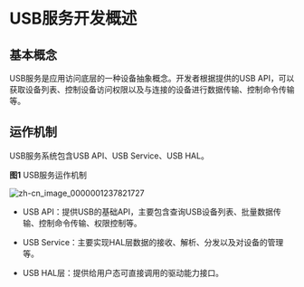 # USB服务开发概述

<!--Kit: Basic Services Kit-->
<!--Subsystem: USB-->
<!--Owner: @hwymlgitcode-->
<!--Designer: @w00373942-->
<!--Tester: @dong-dongzhen-->
<!--Adviser: @w_Machine_cc-->

## 基本概念

USB服务是应用访问底层的一种设备抽象概念。开发者根据提供的USB API，可以获取设备列表、控制设备访问权限以及与连接的设备进行数据传输、控制命令传输等。


## 运作机制

USB服务系统包含USB API、USB Service、USB HAL。

**图1** USB服务运作机制

![zh-cn_image_0000001237821727](figures/zh-cn_image_0000001237821727.png)

- USB API：提供USB的基础API，主要包含查询USB设备列表、批量数据传输、控制命令传输、权限控制等。

- USB Service：主要实现HAL层数据的接收、解析、分发以及对设备的管理等。

- USB HAL层：提供给用户态可直接调用的驱动能力接口。

